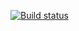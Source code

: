 [![Build status](https://ci.appveyor.com/api/projects/status/bo5ygbf7fwij7qel?svg=true)](https://ci.appveyor.com/project/fat0n/net-autopatterns2)